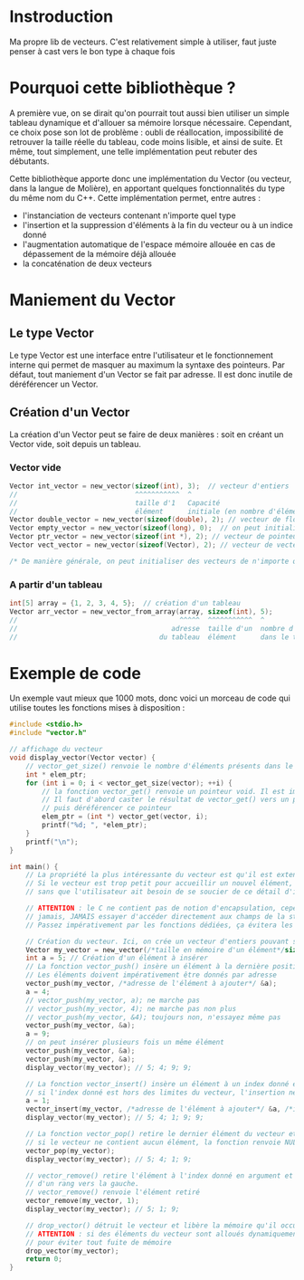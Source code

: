# Instroduction

Ma propre lib de vecteurs. C'est relativement simple à utiliser, faut juste penser à cast vers le bon type à chaque fois

# Pourquoi cette bibliothèque ?

A première vue, on se dirait qu'on pourrait tout aussi bien utiliser un simple tableau dynamique et d'allouer sa mémoire lorsque nécessaire. Cependant, ce choix pose son lot de problème : oubli de réallocation, impossibilité de retrouver la taille réelle du tableau, code moins lisible, et ainsi de suite. Et même, tout simplement, une telle implémentation peut rebuter des débutants.

Cette bibliothèque apporte donc une implémentation du Vector (ou vecteur, dans la langue de Molière), en apportant quelques fonctionnalités du type du même nom du C++. Cette implémentation permet, entre autres :
- l'instanciation de vecteurs contenant n'importe quel type
- l'insertion et la suppression d'éléments à la fin du vecteur ou à un indice donné
- l'augmentation automatique de l'espace mémoire allouée en cas de dépassement de la mémoire déjà allouée
- la concaténation de deux vecteurs


# Maniement du Vector

## Le type Vector

Le type Vector est une interface entre l'utilisateur et le fonctionnement interne qui permet de masquer au maximum la syntaxe des pointeurs. Par défaut, tout maniement d'un Vector se fait par adresse. Il est donc inutile de déréférencer un Vector.

## Création d'un Vector

La création d'un Vector peut se faire de deux manières : soit en créant un Vector vide, soit depuis un tableau.

### Vector vide

```c
Vector int_vector = new_vector(sizeof(int), 3);  // vecteur d'entiers
//                             ^^^^^^^^^^^  ^
//                             taille d'1   Capacité
//                             élément      initiale (en nombre d'éléments)
Vector double_vector = new_vector(sizeof(double), 2); // vecteur de flottants double précision
Vector empty_vector = new_vector(sizeof(long), 0);  // on peut initialiser un vecteur vide
Vector ptr_vector = new_vector(sizeof(int *), 2); // vecteur de pointeurs
Vector vect_vector = new_vector(sizeof(Vector), 2); // vecteur de vecteurs

/* De manière générale, on peut initialiser des vecteurs de n'importe quelle type */
```

### A partir d'un tableau

```c
int[5] array = {1, 2, 3, 4, 5};  // création d'un tableau
Vector arr_vector = new_vector_from_array(array, sizeof(int), 5);
//                                        ^^^^^  ^^^^^^^^^^^  ^
//                                      adresse  taille d'un  nombre d'éléments
//                                   du tableau  élément      dans le tableau
```

# Exemple de code

Un exemple vaut mieux que 1000 mots, donc voici un morceau de code qui utilise toutes les fonctions mises à disposition : 

```c
#include <stdio.h>
#include "vector.h"

// affichage du vecteur
void display_vector(Vector vector) {
    // vector_get_size() renvoie le nombre d'éléments présents dans le vecteur
    int * elem_ptr;
    for (int i = 0; i < vector_get_size(vector); ++i) {
        // la fonction vector_get() renvoie un pointeur void. Il est impossible de l'afficher directement.
        // Il faut d'abord caster le résultat de vector_get() vers un pointeur du type voulu,
        // puis déréférencer ce pointeur
        elem_ptr = (int *) vector_get(vector, i);
        printf("%d; ", *elem_ptr);
    }
    printf("\n");
}

int main() {
    // La propriété la plus intéressante du vecteur est qu'il est extensible :
    // Si le vecteur est trop petit pour accueillir un nouvel élément, il s'étend automatiquement,
    // sans que l'utilisateur ait besoin de se soucier de ce détail d'implémentation

    // ATTENTION : le C ne contient pas de notion d'encapsulation, cependant, vous êtes priés de ne
    // jamais, JAMAIS essayer d'accéder directement aux champs de la structure du vecteur.
    // Passez impérativement par les fonctions dédiées, ça évitera les erreurs, et tout le monde se portera mieux

    // Création du vecteur. Ici, on crée un vecteur d'entiers pouvant stocker trois éléments
    Vector my_vector = new_vector(/*taille en mémoire d'un élément*/sizeof(int), /*Capacité initiale du vecteur*/3);
    int a = 5; // Création d'un élément à insérer
    // La fonction vector_push() insère un élément à la dernière position du vecteur.
    // Les éléments doivent impérativement être donnés par adresse
    vector_push(my_vector, /*adresse de l'élément à ajouter*/ &a);
    a = 4;
    // vector_push(my_vector, a); ne marche pas
    // vector_push(my_vector, 4); ne marche pas non plus
    // vector_push(my_vector, &4); toujours non, n'essayez même pas
    vector_push(my_vector, &a);
    a = 9;
    // on peut insérer plusieurs fois un même élément
    vector_push(my_vector, &a);
    vector_push(my_vector, &a);
    display_vector(my_vector); // 5; 4; 9; 9;

    // La fonction vector_insert() insère un élément à un index donné et décale les éléments suivants
    // si l'index donné est hors des limites du vecteur, l'insertion ne se fait pas
    a = 1;
    vector_insert(my_vector, /*adresse de l'élément à ajouter*/ &a, /*index de l'élément*/ 2);
    display_vector(my_vector); // 5; 4; 1; 9; 9;

    // La fonction vector_pop() retire le dernier élément du vecteur et renvoie cet élément
    // si le vecteur ne contient aucun élément, la fonction renvoie NULL
    vector_pop(my_vector);
    display_vector(my_vector); // 5; 4; 1; 9;

    // vector_remove() retire l'élément à l'index donné en argument et décale les éléments suivants
    // d'un rang vers la gauche.
    // vector_remove() renvoie l'élément retiré
    vector_remove(my_vector, 1);
    display_vector(my_vector); // 5; 1; 9;

    // drop_vector() détruit le vecteur et libère la mémoire qu'il occupe
    // ATTENTION : si des éléments du vecteur sont alloués dynamiquement, ils doivent être libérés au préalable
    // pour éviter tout fuite de mémoire
    drop_vector(my_vector);
    return 0;
}
